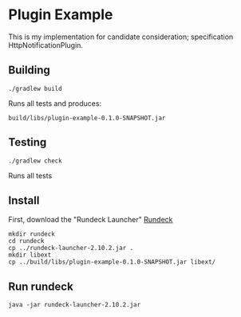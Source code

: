 # Plugin Example

This is my implementation for candidate consideration; specification HttpNotificationPlugin.

## Building

    ./gradlew build

Runs all tests and produces:

	build/libs/plugin-example-0.1.0-SNAPSHOT.jar

## Testing

    ./gradlew check

Runs all tests

## Install

First, download the "Rundeck Launcher" [Rundeck](http://rundeck.org/downloads.html)

    mkdir rundeck
    cd rundeck
    cp ../rundeck-launcher-2.10.2.jar .
    mkdir libext
    cp ../build/libs/plugin-example-0.1.0-SNAPSHOT.jar libext/

## Run rundeck

    java -jar rundeck-launcher-2.10.2.jar

